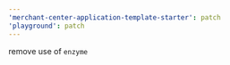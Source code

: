 ```yaml
---
'merchant-center-application-template-starter': patch
'playground': patch
---
```


remove use of `enzyme`
